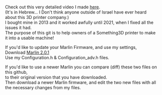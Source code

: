 Check out this very detailed video I made [here](https://youtu.be/JVCmWvRvEYM).  
(It's in Hebrew... I Don't think anyone outside of Israel have ever heard about this 3D printer company.)  
I bought mine in 2013 and it worked awfully until 2021, when I fixed all the issues it had.  
The purpose of this git is to help owners of a Something3D printer to make it into a usable machine!    

If you'd like to update your Marlin Firmware, and use my settings,  
Download [Marlin 2.0.1](https://github.com/MarlinFirmware/Marlin/releases/tag/2.0.1)  
Use my Configuration.h & Configuration_adv.h files.

If you'd like to use a newer Marlin you can compare (diff) these two files on this github,  
to their original version that you have downloaded.  
Then download a newer Marlin firmware, and edit the two new files with all the necessary changes from my files.
